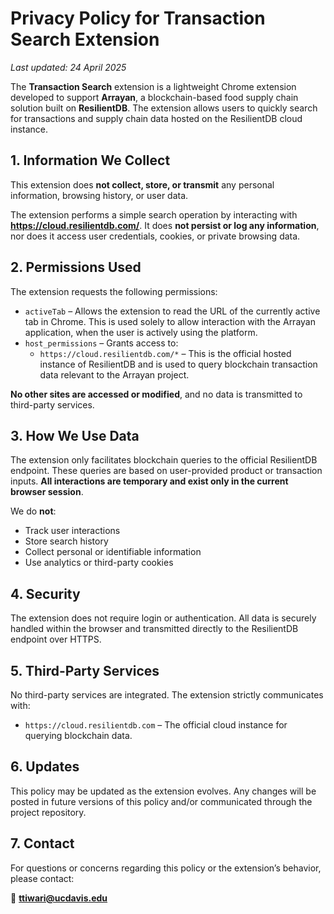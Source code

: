 # Privacy Policy for Transaction Search Extension
_Last updated: 24 April 2025_

The **Transaction Search** extension is a lightweight Chrome extension developed to support **Arrayan**, a blockchain-based food supply chain solution built on **ResilientDB**. The extension allows users to quickly search for transactions and supply chain data hosted on the ResilientDB cloud instance.

## 1. Information We Collect

This extension does **not collect, store, or transmit** any personal information, browsing history, or user data.

The extension performs a simple search operation by interacting with **https://cloud.resilientdb.com/**. It does **not persist or log any information**, nor does it access user credentials, cookies, or private browsing data.

## 2. Permissions Used

The extension requests the following permissions:

- `activeTab` – Allows the extension to read the URL of the currently active tab in Chrome. This is used solely to allow interaction with the Arrayan application, when the user is actively using the platform.
- `host_permissions` – Grants access to:
  - `https://cloud.resilientdb.com/*` – This is the official hosted instance of ResilientDB and is used to query blockchain transaction data relevant to the Arrayan project.

**No other sites are accessed or modified**, and no data is transmitted to third-party services.

## 3. How We Use Data

The extension only facilitates blockchain queries to the official ResilientDB endpoint. These queries are based on user-provided product or transaction inputs. **All interactions are temporary and exist only in the current browser session**.

We do **not**:
- Track user interactions
- Store search history
- Collect personal or identifiable information
- Use analytics or third-party cookies

## 4. Security

The extension does not require login or authentication. All data is securely handled within the browser and transmitted directly to the ResilientDB endpoint over HTTPS.

## 5. Third-Party Services

No third-party services are integrated. The extension strictly communicates with:
- `https://cloud.resilientdb.com` – The official cloud instance for querying blockchain data.

## 6. Updates

This policy may be updated as the extension evolves. Any changes will be posted in future versions of this policy and/or communicated through the project repository.

## 7. Contact

For questions or concerns regarding this policy or the extension’s behavior, please contact:

📧 **ttiwari@ucdavis.edu**